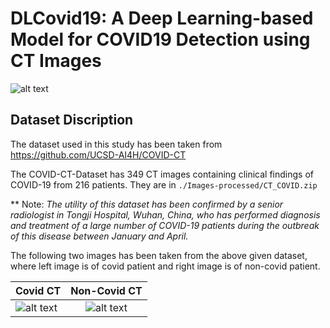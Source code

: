 # DLCovid19: A Deep Learning-based Model for COVID19 Detection using CT Images

![alt text](https://www.cavernoma.org.uk/wp-content/uploads/2020/03/covid-19.png)

## Dataset Discription

The dataset used in this study has been taken from https://github.com/UCSD-AI4H/COVID-CT 

The COVID-CT-Dataset has 349 CT images containing clinical findings of COVID-19 from 216 patients. They are in `./Images-processed/CT_COVID.zip`

** Note: *The utility of this dataset has been confirmed by a senior radiologist in Tongji Hospital, Wuhan, China, who has performed diagnosis and treatment of a large number of COVID-19 patients during the outbreak of this disease between January and April.*

The following two images has been taken from the above given dataset, where left image is of covid patient and right image is of non-covid patient.

| Covid CT        | Non-Covid CT           | 
| ------------- |:-------------:| 
| ![alt text](https://github.com/theclassofai/Covid19_DeepLearning_CT_Scan_Images/blob/master/Images/Covid/2020.02.17.20024018-p17-61%251.png?raw=true)    | ![alt text](https://github.com/theclassofai/Covid19_DeepLearning_CT_Scan_Images/blob/master/Images/NonCovid/2237.png?raw=true) | 

